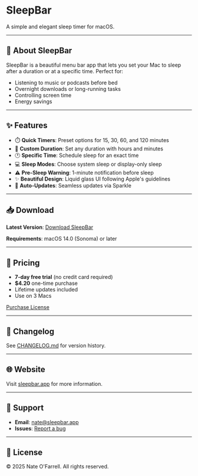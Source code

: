 # SleepBar

A simple and elegant sleep timer for macOS.

---

## 🌙 About SleepBar

SleepBar is a beautiful menu bar app that lets you set your Mac to sleep after a duration or at a specific time. Perfect for:
- Listening to music or podcasts before bed
- Overnight downloads or long-running tasks
- Controlling screen time
- Energy savings

---

## ✨ Features

- ⏱️ **Quick Timers**: Preset options for 15, 30, 60, and 120 minutes
- 🎯 **Custom Duration**: Set any duration with hours and minutes
- 🕐 **Specific Time**: Schedule sleep for an exact time
- 💻 **Sleep Modes**: Choose system sleep or display-only sleep
- ⚠️ **Pre-Sleep Warning**: 1-minute notification before sleep
- ✨ **Beautiful Design**: Liquid glass UI following Apple's guidelines
- 🔄 **Auto-Updates**: Seamless updates via Sparkle

---

## 📥 Download

**Latest Version**: [Download SleepBar](https://github.com/zcpnate/sleepbar/releases/latest/download/SleepBar.dmg)

**Requirements**: macOS 14.0 (Sonoma) or later

---

## 🎁 Pricing

- **7-day free trial** (no credit card required)
- **$4.20** one-time purchase
- Lifetime updates included
- Use on 3 Macs

[Purchase License](https://zcpnate.lemonsqueezy.com/buy/PRODUCT_ID)

---

## 📖 Changelog

See [CHANGELOG.md](CHANGELOG.md) for version history.

---

## 🌐 Website

Visit [sleepbar.app](https://sleepbar.app) for more information.

---

## 📧 Support

- **Email**: [nate@sleepbar.app](mailto:nate@sleepbar.app)
- **Issues**: [Report a bug](https://github.com/zcpnate/sleepbar/issues)

---

## 📄 License

© 2025 Nate O'Farrell. All rights reserved.
